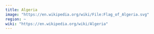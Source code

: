 ```yaml
---
title: Algeria
image: "https://en.wikipedia.org/wiki/File:Flag_of_Algeria.svg"
region: ~
wiki: "https://en.wikipedia.org/wiki/Algeria"
---
```

